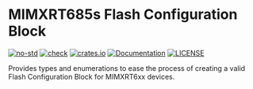 # MIMXRT685s Flash Configuration Block

[![no-std](https://github.com/OpenDevicePartnership/mimxrt600-fcb/actions/workflows/nostd.yml/badge.svg)](https://github.com/OpenDevicePartnership/mimxrt600-fcb/actions/workflows/nostd.yml)
[![check](https://github.com/OpenDevicePartnership/mimxrt600-fcb/actions/workflows/check.yml/badge.svg)](https://github.com/OpenDevicePartnership/mimxrt600-fcb/actions/workflows/check.yml)
[![crates.io](https://img.shields.io/crates/v/mimxrt600-fcb.svg)](https://crates.io/crates/mimxrt600-fcb)
[![Documentation](https://docs.rs/mimxrt600-fcb/badge.svg)](https://docs.rs/mimxrt600-fcb)
[![LICENSE](https://img.shields.io/badge/License-MIT-blue)](./LICENSE)

Provides types and enumerations to ease the process of creating a
valid Flash Configuration Block for MIMXRT6xx devices.
